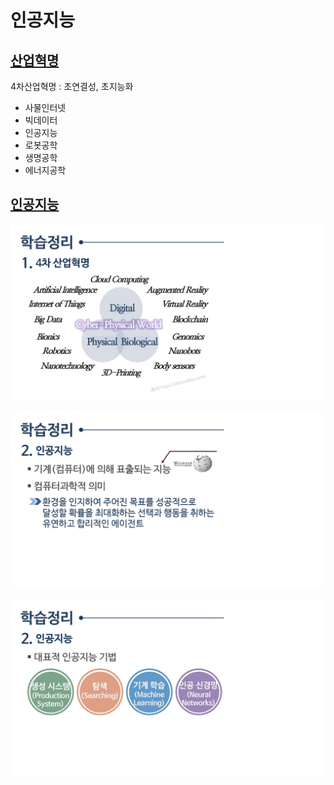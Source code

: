 # 인공지능


## [산업혁명](산업혁명)

4차산업혁명 : 초연결성, 초지능화

* 사물인터넷
* 빅데이터
* 인공지능
* 로봇공학
* 생명공학
* 에너지공학

## [인공지능](인공지능)

![컴퓨터학개론_13강_페이지_59](./img/컴퓨터학개론_13강_페이지_59.jpg)

![컴퓨터학개론_13강_페이지_60](./img/컴퓨터학개론_13강_페이지_60.jpg)

![컴퓨터학개론_13강_페이지_61](./img/컴퓨터학개론_13강_페이지_61.jpg)






